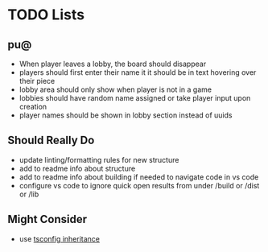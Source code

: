 # TODO Lists

## pu@

- When player leaves a lobby, the board should disappear
- players should first enter their name it it should be in text hovering over their piece
- lobby area should only show when player is not in a game
- lobbies should have random name assigned or take player input upon creation
- player names should be shown in lobby section instead of uuids

## Should Really Do

- update linting/formatting rules for new structure
- add to readme info about structure
- add to readme info about building if needed to navigate code in vs code
- configure vs code to ignore quick open results from under /build or /dist or /lib

## Might Consider

- use [tsconfig inheritance](https://www.typescriptlang.org/tsconfig#extends)

